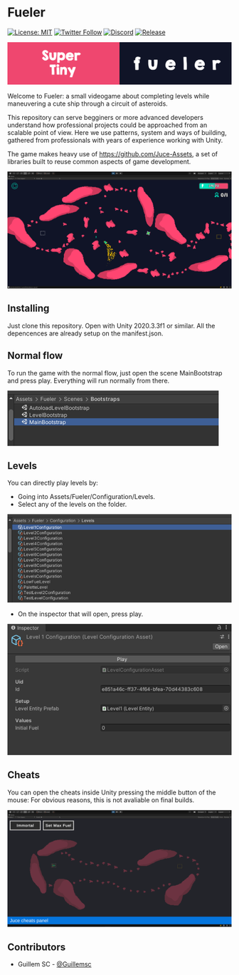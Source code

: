 # Fueler
[![License: MIT](https://img.shields.io/badge/License-MIT-green.svg)](https://opensource.org/licenses/MIT)
[![Twitter Follow](https://img.shields.io/badge/twitter-%406uillem-blue.svg?style=flat&label=Follow)](https://twitter.com/6uillem)
[![Discord](https://img.shields.io/discord/768962092296044614.svg)](https://discord.gg/dbG7zKA)
[![Release](https://img.shields.io/github/release/Guillemsc/Fueler.svg)](https://github.com//Guillemsc/Fueler/releases/latest)

<img title="" src="https://github.com/Guillemsc/Fueler/blob/main/Assets/Fueler/Misc/LogosPanel.png" alt="Logo" data-align="inline">

Welcome to Fueler: a small videogame about completing levels while maneuvering a cute ship through a circuit of asteroids.

This repository can serve begginers or more advanced developers understand how professional projects could be approached from an scalable point of view. Here we use patterns, system and ways of building, gathered from professionals with years of experience working with Unity.

The game makes heavy use of https://github.com/Juce-Assets, a set of libraries built to reuse common aspects of game development.

<img title="" src="https://github.com/Guillemsc/Fueler/blob/main/Assets/Fueler/Misc/General.png" alt="Logo" data-align="inline">

## Installing
Just clone this repository. Open with Unity 2020.3.3f1 or similar. All the depencences are already setup on the manifest.json.

## Normal flow
To run the game with the normal flow, just open the scene MainBootstrap and press play. Everything will run normally from there.

<img title="" src="https://github.com/Guillemsc/Fueler/blob/main/Assets/Fueler/Misc/MainBootstrapFolder.png" alt="Logo" data-align="inline">

## Levels
You can directly play levels by: 
- Going into Assets/Fueler/Configuration/Levels.
- Select any of the levels on the folder.

<img title="" src="https://github.com/Guillemsc/Fueler/blob/main/Assets/Fueler/Misc/LevelsFolder.png" alt="Logo" data-align="inline">

- On the inspector that will open, press play.

<img title="" src="https://github.com/Guillemsc/Fueler/blob/main/Assets/Fueler/Misc/LevelPressPlay.png" alt="Logo" data-align="inline">

## Cheats
You can open the cheats inside Unity pressing the middle button of the mouse:
For obvious reasons, this is not avaliable on final builds.

<img title="" src="https://github.com/Guillemsc/Fueler/blob/main/Assets/Fueler/Misc/OpenCheats.png" alt="Logo" data-align="inline">

## Contributors

- Guillem SC - [@Guillemsc](https://github.com/Guillemsc)
